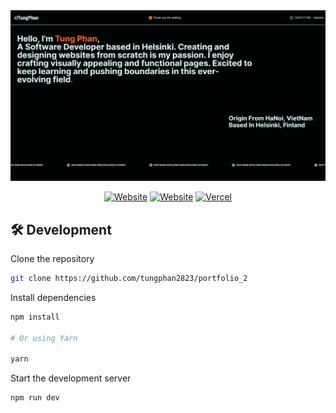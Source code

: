 
<div align="center">
<a target="_blank" href="https://tungphan.id.vn/" className="rounded-3xl shadow-xl">
    <img alt='Website' src="./public/portfolio.png" />
</a>

[![Website](https://img.shields.io/badge/%20%F0%9F%8F%A1%20website-0072ff.svg?longCache=true&style=for-the-badge)](https://tungphan.id.vn/)
[![Website](https://img.shields.io/badge/Deploy-brightgreen.svg?logo=vercel&longCache=true&style=for-the-badge)](https://vercel.com/tung-phans-projects/portfolio-2-pihb)
[![Vercel](https://img.shields.io/badge/-powered%20by%20vercel-black.svg?logo=vercel&longCache=true&style=for-the-badge)](https://vercel.com/home?utm_source=nuro&utm_campaign=oss)

</div>


## 🛠 Development

Clone the repository

```zsh
git clone https://github.com/tungphan2823/portfolio_2
```

Install dependencies

```zsh
npm install

# Or using Yarn

yarn
```

Start the development server

```zsh
npm run dev

